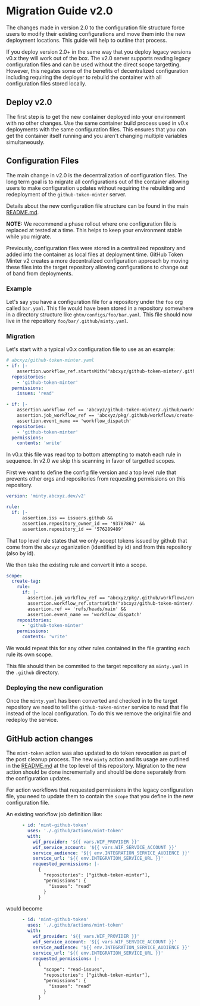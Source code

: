 # Migration Guide v2.0

The changes made in version 2.0 to the configuration file structure force users to modify their existing configurations and move them into the new deployment locations. This guide will help to outline that process.

If you deploy version 2.0+ in the same way that you deploy legacy versions v0.x they will work out of the box. The v2.0 server supports reading legacy configuration files and can be used without the direct scope targetting. However, this negates some of the benefits of decentralized configuration including requiring the deployer to rebuild the container with all configuration files stored locally.

## Deploy v2.0

The first step is to get the new container deployed into your environment with no other changes. Use the same container build process used in v0.x deployments with the same configuration files. This ensures that you can get the container itself running and you aren't changing multiple variables simultaneously.

## Configuration Files

The main change in v2.0 is the decentralization of configuration files. The long term goal is to migrate all configurations out of the container allowing users to make configuration updates without requiring the rebuilding and redeployment of the `github-token-minter` server.

Details about the new configuration file structure can be found in the main [README.md](../../README.md).

**NOTE:** We recommend a phase rollout where one configuration file is replaced at tested at a time. This helps to keep your environment stable while you migrate.

Previously, configuration files were stored in a centralized repository and added into the container as local files at deployment time. GitHub Token Minter v2 creates a more decentralized configuration approach by moving these files into the target repository allowing configurations to change out of band from deployments.

### Example

Let's say you have a configuration file for a repository under the `foo` org called `bar.yaml`. This file would have been stored in a repository somewhere in a directory structure like `ghtm/configs/foo/bar.yaml`. This file should now live in the repository `foo/bar/.github/minty.yaml`.

### Migration

Let's start with a typical v0.x configuration file to use as an example:

```yaml
# abcxyz/github-token-minter.yaml
- if: |-
    assertion.workflow_ref.startsWith("abcxyz/github-token-minter/.github/workflows/ci.yml")
  repositories:
    - 'github-token-minter'
  permissions:
    issues: 'read'

- if: |-
    assertion.workflow_ref == 'abcxyz/github-token-minter/.github/workflows/create-tag.yml@refs/heads/main' &&
    assertion.job_workflow_ref == 'abcxyz/pkg/.github/workflows/create-tag.yml@refs/heads/main' &&
    assertion.event_name == 'workflow_dispatch'
  repositories:
    - 'github-token-minter'
  permissions:
    contents: 'write'
```

In v0.x this file was read top to bottom attempting to match each rule in sequence. In v2.0 we skip this scanning in favor of targetted scopes.

First we want to define the config file version and a top level rule that prevents other orgs and repositories from requesting permissions on this repository.

```yaml
version: 'minty.abcxyz.dev/v2'

rule:
  if: |-
      assertion.iss == issuers.github &&
      assertion.repository_owner_id == '93787867' &&
      assertion.repository_id == '576289489'
```

That top level rule states that we only accept tokens issued by github that come from the `abcxyz` oganization (identified by id) and from this repository (also by id).

We then take the existing rule and convert it into a scope.

```yaml
scope:
  create-tag:
    rule:
      if: |-
        assertion.job_workflow_ref == "abcxyz/pkg/.github/workflows/create-tag.yml@refs/heads/main" &&
        assertion.workflow_ref.startsWith("abcxyz/github-token-minter/.github/workflows/create-tag.yml") &&
        assertion.ref == 'refs/heads/main' &&
        assertion.event_name == 'workflow_dispatch'
    repositories:
      - 'github-token-minter'
    permissions:
      contents: 'write'
```

We would repeat this for any other rules contained in the file granting each rule its own scope.

This file should then be commited to the target repository as `minty.yaml` in the `.github` directory.

### Deploying the new configuration

Once the `minty.yaml` has been converted and checked in to the target repository we need to tell the `github-token-minter` service to read that file instead of the local configuration. To do this we remove the original file and redeploy the service.

## GitHub action changes

The `mint-token` action was also updated to do token revocation as part of the post cleanup process. The new `minty` action and its usage are outlined in the [README.md](../../README.md) at the top level of this repository. Migration to the new action should be done incrementally and should be done separately from the configuration updates.

For action workflows that requested permissions in the legacy configuration file, you need to update them to contain the `scope` that you define in the new configuration file.

An existing workflow job definition like:

```yaml
      - id: 'mint-github-token'
        uses: './.github/actions/mint-token'
        with:
          wif_provider: '${{ vars.WIF_PROVIDER }}'
          wif_service_account: '${{ vars.WIF_SERVICE_ACCOUNT }}'
          service_audience: '${{ env.INTEGRATION_SERVICE_AUDIENCE }}'
          service_url: '${{ env.INTEGRATION_SERVICE_URL }}'
          requested_permissions: |-
            {
              "repositories": ["github-token-minter"],
              "permissions": {
                "issues": "read"
              }
            }
```

would become

```yaml
      - id: 'mint-github-token'
        uses: './.github/actions/mint-token'
        with:
          wif_provider: '${{ vars.WIF_PROVIDER }}'
          wif_service_account: '${{ vars.WIF_SERVICE_ACCOUNT }}'
          service_audience: '${{ env.INTEGRATION_SERVICE_AUDIENCE }}'
          service_url: '${{ env.INTEGRATION_SERVICE_URL }}'
          requested_permissions: |-
            {
              "scope": "read-issues",
              "repositories": ["github-token-minter"],
              "permissions": {
                "issues": "read"
              }
            }
```
